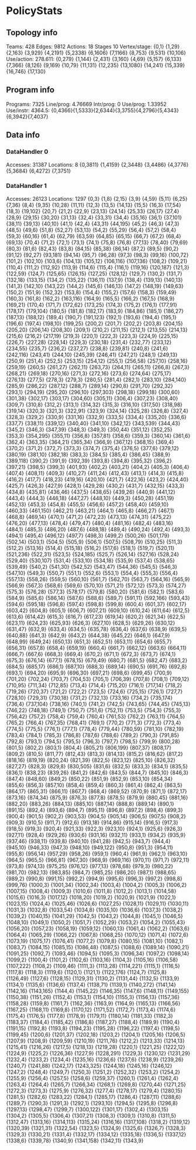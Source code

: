 # PolicyStats
## Topology info
Teams:		428
Edges:		9812
Actions:	18
Stages		10
Vertex/stage:	{0,1} {1,29} {2,163} {3,929} {4,2191} {5,2338} {6,1606} {7,1166} {8,753} {9,531} {10,106} 
Use/action:	278.611: {0,279} {1,144} {2,431} {3,160} {4,69} {5,157} {6,133} {7,366} {8,126} {9,169} {10,79} {11,131} {12,235} {13,1080} {14,241} {15,339} {16,746} {17,130} 

## Program info
Programs:	7325
Line/prog:	4.76669
Intr/prog:	0
Use/prog:	1.33952
Use/instr:	4364.5: {0,4366}{1,5333}{2,6344}{3,3755}{4,2796}{5,4343}{6,3942}{7,4037}

## Data info

### DataHandler 0
Accesses:	31387
Locations:	8
{0,3811} {1,4159} {2,3448} {3,4486} {4,3776} {5,3684} {6,4272} {7,3751} 

### DataHandler 1
Accesses:	26123
Locations:	1297
{0,3} {1,8} {2,15} {3,9} {4,59} {5,11} {6,25} {7,36} {8,4} {9,35} {10,28} {11,11} {12,3} {13,5} {14,13} {15,5} {16,3} {17,54} {18,3} {19,102} {20,7} {21,2} {22,9} {23,13} {24,14} {25,33} {26,17} {27,4} {28,9} {29,15} {30,20} {31,13} {32,4} {33,31} {34,4} {35,16} {36,1} {37,101} {38,11} {39,13} {40,10} {41,1} {42,4} {43,31} {44,195} {45,2} {46,3} {47,3} {48,5} {49,6} {51,8} {52,27} {53,13} {54,2} {55,29} {56,4} {57,2} {58,4} {59,3} {60,16} {61,4} {62,79} {63,59} {64,85} {65,15} {66,7} {67,2} {68,4} {69,13} {70,4} {71,2} {72,1} {73,1} {74,1} {75,8} {76,8} {77,13} {78,40} {79,69} {80,3} {81,6} {82,43} {83,8} {84,15} {85,38} {86,14} {87,2} {89,5} {90,2} {91,12} {92,27} {93,181} {94,14} {95,7} {96,28} {97,3} {98,3} {99,16} {100,72} {101,2} {102,10} {103,6} {104,13} {105,12} {106,116} {107,136} {108,2} {109,21} {110,4} {111,2} {112,92} {113,9} {114,6} {115,4} {116,1} {119,16} {120,187} {121,3} {122,59} {124,7} {125,65} {126,15} {127,25} {128,12} {129,7} {130,2} {131,7} {132,18} {133,15} {134,2} {135,22} {136,11} {137,9} {138,4} {139,13} {140,13} {141,3} {142,10} {143,22} {144,2} {145,6} {146,13} {147,2} {148,19} {149,63} {150,2} {151,9} {152,32} {153,8} {154,4} {155,2} {157,6} {158,3} {159,49} {160,3} {161,8} {162,2} {163,116} {164,9} {165,5} {166,2} {167,5} {168,9} {169,21} {170,4} {171,7} {172,62} {173,25} {174,3} {175,2} {176,1} {177,91} {178,17} {179,104} {180,5} {181,8} {182,17} {183,9} {184,86} {185,1} {186,27} {187,13} {188,12} {189,4} {190,7} {191,123} {192,1} {193,6} {194,4} {195,1} {196,6} {197,4} {198,10} {199,25} {200,2} {201,7} {202,2} {203,8} {204,15} {205,20} {206,14} {208,30} {209,1} {210,2} {211,15} {212,1} {213,55} {214,13} {215,6} {216,2} {217,19} {219,3} {220,1} {222,3} {223,3} {224,9} {225,15} {226,7} {227,28} {228,14} {229,3} {230,18} {231,4} {232,77} {233,12} {234,55} {235,7} {236,2} {237,27} {238,8} {239,81} {240,8} {241,6} {242,116} {243,41} {244,10} {245,39} {246,41} {247,21} {248,1} {249,13} {250,9} {251,4} {252,5} {253,15} {254,12} {255,1} {256,58} {257,10} {258,16} {259,19} {260,5} {261,27} {262,11} {263,73} {264,11} {265,11} {266,8} {267,3} {268,21} {269,18} {270,16} {271,3} {272,16} {273,6} {274,64} {275,17} {276,13} {277,5} {278,3} {279,3} {280,5} {281,4} {282,1} {283,10} {284,140} {285,9} {286,22} {287,12} {288,7} {289,14} {290,8} {291,70} {292,32} {293,1} {294,19} {295,20} {296,10} {297,303} {298,18} {299,18} {300,60} {301,38} {302,17} {303,17} {304,60} {305,11} {306,4} {307,23} {308,40} {309,7} {310,8} {312,2} {313,1} {314,32} {315,3} {316,10} {317,50} {318,98} {319,14} {320,3} {321,3} {322,91} {323,9} {324,14} {325,28} {326,8} {327,4} {328,3} {329,2} {330,9} {331,16} {332,9} {333,5} {334,4} {335,20} {336,6} {337,7} {338,11} {339,12} {340,40} {341,10} {342,12} {343,539} {344,43} {345,2} {346,3} {347,39} {348,3} {349,3} {350,44} {351,12} {352,25} {353,3} {354,295} {355,11} {356,8} {357,81} {358,6} {359,3} {360,14} {361,6} {362,4} {363,35} {364,21} {365,34} {366,9} {367,12} {368,15} {369,4} {370,2} {371,2} {372,7} {373,3} {374,7} {375,4} {376,5} {377,6} {379,12} {380,19} {381,10} {382,18} {383,3} {384,5} {385,4} {386,45} {388,9} {389,118} {390,2} {391,9} {392,39} {393,8} {394,8} {395,32} {396,2} {397,21} {398,5} {399,3} {401,93} {402,2} {403,21} {404,2} {405,3} {406,4} {407,4} {408,11} {409,3} {410,27} {411,24} {412,43} {413,1} {414,3} {415,8} {416,2} {417,7} {418,23} {419,16} {420,10} {421,7} {422,16} {423,2} {424,40} {425,7} {426,3} {427,9} {428,1} {429,28} {430,2} {431,7} {432,15} {433,3} {434,8} {435,81} {436,46} {437,5} {438,65} {439,26} {440,9} {441,12} {443,4} {444,3} {446,18} {447,27} {448,10} {449,3} {450,28} {451,19} {452,13} {453,3} {454,8} {455,5} {456,6} {457,2} {458,40} {459,10} {460,33} {461,150} {462,21} {463,21} {464,1} {465,8} {466,27} {467,1} {468,8} {469,14} {470,1} {471,2} {472,23} {473,13} {474,31} {475,22} {476,20} {477,13} {478,4} {479,47} {480,4} {481,16} {482,4} {483,16} {484,1} {485,3} {486,20} {487,6} {488,18} {489,4} {490,24} {492,4} {493,3} {494,1} {495,4} {496,12} {497,7} {498,3} {499,2} {500,26} {501,179} {502,14} {503,1} {504,5} {505,9} {506,1} {507,5} {508,79} {510,25} {511,3} {512,2} {513,16} {514,4} {515,18} {516,2} {517,6} {518,1} {519,7} {520,11} {521,236} {522,31} {523,5} {524,185} {525,7} {526,14} {527,16} {528,24} {529,40} {530,107} {531,4} {533,10} {534,18} {535,9} {537,4} {538,65} {539,49} {540,2} {541,30} {542,52} {543,47} {544,36} {545,5} {546,3} {547,10} {549,3} {550,7} {551,1} {552,6} {553,1} {554,4} {555,3} {556,4} {557,13} {558,26} {559,5} {560,10} {561,7} {562,70} {563,7} {564,16} {565,9} {566,9} {567,3} {568,6} {569,6} {570,10} {571,21} {572,12} {573,3} {574,27} {575,3} {576,28} {577,3} {578,17} {579,8} {580,20} {581,6} {582,1} {583,6} {584,9} {585,6} {586,14} {587,6} {588,6} {589,7} {591,11} {592,166} {593,43} {594,6} {595,18} {596,8} {597,4} {598,8} {599,8} {600,4} {601,37} {602,17} {603,42} {604,8} {605,1} {606,7} {607,21} {609,10} {610,24} {611,64} {612,5} {613,6} {614,42} {615,3} {616,7} {617,23} {619,14} {620,2} {621,34} {622,5} {623,11} {624,23} {625,93} {626,3} {627,10} {628,5} {629,26} {630,12} {631,47} {632,9} {633,4} {634,5} {635,78} {636,4} {637,6} {638,9} {639,5} {640,88} {641,3} {642,9} {643,2} {644,38} {645,22} {646,1} {647,9} {648,99} {649,24} {650,13} {651,3} {652,51} {653,11} {654,6} {655,7} {656,31} {657,8} {658,4} {659,19} {660,4} {661,7} {662,12} {663,6} {664,11} {666,7} {667,6} {668,3} {669,4} {670,2} {671,1} {672,3} {673,7} {674,1} {675,3} {676,14} {677,1} {678,15} {679,49} {680,7} {681,5} {682,47} {683,2} {684,5} {685,17} {686,1} {687,10} {688,3} {689,14} {690,5} {691,76} {692,8} {693,1} {694,20} {695,9} {696,30} {697,21} {698,6} {699,45} {700,9} {701,20} {702,24} {703,7} {704,53} {705,1} {706,39} {707,8} {708,1} {709,12} {710,95} {711,34} {712,85} {713,4} {714,4} {715,20} {716,1} {717,14} {718,2} {719,26} {720,37} {721,2} {722,2} {723,5} {724,6} {725,15} {726,1} {727,7} {728,10} {729,31} {730,18} {731,2} {732,13} {733,16} {734,2} {735,174} {736,4} {737,104} {738,16} {740,1} {741,2} {742,5} {743,65} {744,45} {745,13} {746,22} {748,18} {749,1} {750,7} {751,6} {752,11} {753,5} {754,3} {755,3} {756,42} {757,2} {758,4} {759,4} {760,4} {761,53} {762,2} {763,11} {764,5} {765,2} {766,4} {767,35} {768,41} {769,1} {770,2} {771,3} {772,3} {773,4} {774,5} {775,5} {776,1} {777,1} {778,4} {779,44} {780,59} {781,10} {782,19} {783,4} {784,1} {785,3} {786,8} {787,6} {788,6} {789,2} {790,3} {791,85} {792,8} {793,1} {794,5} {795,5} {796,3} {797,7} {798,5} {799,9} {800,28} {801,5} {802,2} {803,1} {804,4} {805,21} {806,199} {807,37} {808,17} {809,2} {810,5} {811,77} {812,43} {813,3} {814,13} {815,2} {816,62} {817,2} {818,16} {819,19} {820,24} {821,39} {822,5} {823,12} {825,10} {826,32} {827,27} {828,3} {829,8} {830,505} {831,6} {832,5} {833,3} {834,1} {835,5} {836,1} {838,23} {839,26} {841,2} {842,6} {843,5} {844,7} {845,10} {846,3} {847,4} {848,60} {849,2} {850,22} {851,9} {852,9} {853,10} {854,34} {855,6} {856,3} {857,10} {858,4} {859,4} {860,3} {861,4} {862,4} {863,5} {864,17} {865,31} {866,11} {867,7} {868,4} {869,52} {870,9} {871,1} {872,17} {873,16} {874,34} {875,9} {876,3} {877,8} {878,5} {879,9} {880,45} {881,16} {882,20} {883,26} {884,13} {885,10} {887,14} {888,8} {889,14} {890,1} {891,15} {892,4} {893,6} {894,7} {895,11} {896,8} {897,2} {898,4} {899,3} {900,4} {901,5} {902,2} {903,53} {904,5} {905,14} {906,5} {907,5} {908,2} {909,3} {910,5} {911,7} {912,6} {913,18} {914,86} {915,14} {916,5} {917,3} {918,5} {919,3} {920,4} {921,33} {922,3} {923,10} {924,1} {925,6} {926,3} {927,11} {928,4} {929,26} {930,6} {931,16} {932,11} {933,1} {934,2} {935,9} {937,46} {938,11} {939,8} {940,10} {941,28} {942,5} {943,7} {944,4} {945,10} {946,33} {947,3} {948,10} {949,122} {950,8} {951,3} {954,11} {955,8} {956,14} {957,29} {958,26} {959,1} {960,4} {961,9} {962,1} {963,10} {964,5} {965,5} {966,81} {967,30} {968,9} {969,116} {970,11} {971,7} {972,11} {973,8} {974,13} {975,25} {976,12} {977,13} {978,68} {979,3} {980,22} {981,70} {982,13} {983,85} {984,7} {985,25} {986,20} {987,1} {988,65} {989,2} {990,8} {991,15} {992,2} {994,9} {995,6} {996,3} {997,2} {998,8} {999,76} {1000,3} {1001,34} {1002,34} {1003,4} {1004,2} {1005,3} {1006,2} {1007,15} {1008,4} {1009,3} {1010,6} {1011,8} {1012,2} {1013,1} {1014,58} {1015,6} {1016,3} {1017,12} {1018,20} {1019,2} {1020,9} {1021,9} {1022,1} {1023,15} {1024,4} {1025,46} {1026,6} {1027,25} {1028,11} {1029,11} {1030,11} {1031,3} {1032,8} {1033,54} {1034,8} {1035,10} {1036,6} {1037,3} {1038,2} {1039,2} {1040,15} {1041,29} {1042,5} {1043,2} {1044,8} {1045,1} {1046,5} {1048,10} {1049,1} {1050,2} {1051,7} {1052,29} {1053,2} {1054,2} {1055,43} {1056,20} {1057,23} {1058,19} {1059,12} {1060,13} {1061,4} {1062,2} {1063,6} {1064,4} {1065,29} {1066,22} {1067,8} {1068,25} {1070,12} {1071,4} {1072,6} {1073,19} {1075,17} {1076,41} {1077,2} {1079,8} {1080,15} {1081,10} {1082,1} {1083,7} {1084,15} {1085,15} {1086,48} {1087,5} {1088,6} {1089,14} {1090,21} {1091,25} {1092,7} {1093,46} {1094,5} {1095,3} {1096,34} {1097,2} {1098,14} {1099,2} {1100,4} {1101,2} {1102,6} {1103,16} {1104,3} {1105,16} {1106,58} {1107,222} {1108,2} {1109,46} {1111,3} {1113,28} {1114,221} {1115,1} {1116,5} {1117,8} {1118,3} {1119,6} {1120,1} {1121,1} {1122,176} {1124,7} {1125,8} {1126,49} {1127,6} {1128,15} {1129,31} {1130,2} {1131,44} {1132,5} {1133,9} {1134,1} {1135,6} {1136,6} {1137,4} {1138,71} {1139,1} {1140,272} {1141,14} {1142,16} {1143,165} {1144,4} {1145,22} {1146,35} {1147,6} {1148,11} {1149,155} {1150,38} {1151,26} {1152,4} {1153,1} {1154,10} {1155,3} {1156,13} {1157,36} {1158,28} {1159,8} {1161,7} {1162,36} {1163,9} {1164,9} {1165,13} {1166,56} {1167,25} {1168,11} {1169,8} {1170,12} {1171,52} {1172,7} {1173,4} {1174,6} {1175,4} {1176,5} {1177,8} {1178,9} {1179,11} {1180,14} {1181,33} {1182,3} {1183,37} {1184,4} {1185,42} {1186,8} {1187,27} {1188,4} {1189,9} {1190,4} {1191,15} {1192,8} {1193,8} {1194,23} {1195,28} {1196,22} {1197,4} {1198,5} {1199,45} {1200,6} {1201,37} {1202,18} {1203,2} {1204,1} {1205,16} {1206,5} {1207,9} {1208,9} {1209,59} {1210,19} {1211,76} {1212,2} {1213,33} {1214,13} {1215,41} {1216,26} {1217,5} {1218,13} {1219,28} {1220,1} {1221,25} {1222,12} {1224,9} {1225,2} {1226,36} {1227,9} {1228,291} {1229,3} {1230,12} {1231,29} {1232,4} {1233,2} {1234,4} {1235,16} {1236,6} {1237,6} {1238,9} {1239,26} {1240,7} {1241,88} {1242,17} {1243,325} {1244,18} {1245,16} {1246,12} {1247,2} {1248,4} {1249,7} {1250,3} {1251,2} {1252,32} {1253,2} {1254,2} {1255,9} {1256,4} {1257,5} {1258,6} {1259,37} {1260,1} {1261,4} {1262,4} {1263,4} {1264,4} {1265,7} {1266,34} {1268,1} {1269,8} {1270,44} {1271,25} {1272,3} {1273,3} {1275,9} {1276,32} {1277,4} {1278,17} {1279,4} {1280,15} {1281,5} {1282,6} {1283,22} {1284,1} {1285,17} {1286,4} {1287,11} {1288,6} {1289,7} {1290,3} {1291,3} {1292,1} {1293,10} {1294,5} {1295,8} {1296,8} {1297,13} {1298,47} {1299,7} {1300,122} {1301,17} {1302,4} {1303,15} {1304,2} {1305,5} {1306,4} {1307,21} {1308,3} {1309,1} {1310,8} {1311,5} {1312,47} {1313,16} {1314,113} {1315,24} {1316,16} {1317,108} {1318,2} {1319,12} {1320,39} {1321,31} {1322,54} {1323,5} {1324,9} {1325,6} {1326,7} {1328,3} {1329,3} {1330,21} {1331,4} {1332,17} {1334,12} {1335,18} {1336,5} {1337,12} {1338,6} {1339,78} {1340,9} {1341,158} {1342,11} {1343,9} 